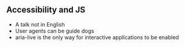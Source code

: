 ## Accessibility and JS

- A talk not in English
- User agents can be guide dogs
- aria-live is the only way for interactive applications to be enabled